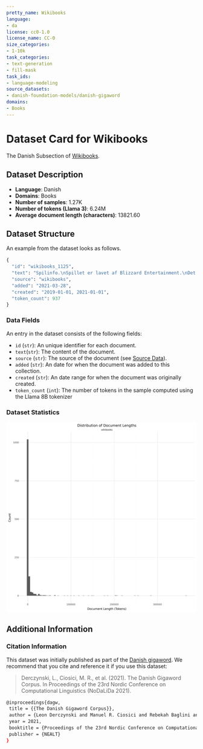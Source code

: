 ```yaml
---
pretty_name: Wikibooks
language:
- da
license: cc0-1.0
license_name: CC-0
size_categories:
- 1-10k
task_categories:
- text-generation
- fill-mask
task_ids:
- language-modeling
source_datasets:
- danish-foundation-models/danish-gigaword
domains:
- Books
---
```


# Dataset Card for Wikibooks

<!-- START-SHORT DESCRIPTION -->
The Danish Subsection of [Wikibooks](https://www.wikibooks.org).
<!-- END-SHORT DESCRIPTION -->


## Dataset Description


<!-- START-DESC-STATS -->
- **Language**: Danish
- **Domains**: Books
- **Number of samples**: 1.27K
- **Number of tokens (Llama 3)**: 6.24M
- **Average document length (characters)**: 13821.60
<!-- END-DESC-STATS -->



## Dataset Structure
An example from the dataset looks as follows.


<!-- START-SAMPLE -->
```py
{
  "id": "wikibooks_1125",
  "text": "Spilinfo.\nSpillet er lavet af Blizzard Entertainment.\nDet er efterfølgeren til Diablo 1, og der er k[...]",
  "source": "wikibooks",
  "added": "2021-03-28",
  "created": "2019-01-01, 2021-01-01",
  "token_count": 937
}
```

### Data Fields

An entry in the dataset consists of the following fields:

- `id` (`str`): An unique identifier for each document.
- `text`(`str`): The content of the document.
- `source` (`str`): The source of the document (see [Source Data](#source-data)).
- `added` (`str`): An date for when the document was added to this collection.
- `created` (`str`): An date range for when the document was originally created.
- `token_count` (`int`): The number of tokens in the sample computed using the Llama 8B tokenizer
<!-- END-SAMPLE -->


### Dataset Statistics

<!-- START-DATASET PLOTS -->
<p align="center">
<img src="./images/dist_document_length.png" width="600" style="margin-right: 10px;" />
</p>
<!-- END-DATASET PLOTS -->


## Additional Information


### Citation Information

This dataset was initially published as part of the [Danish gigaword](https://huggingface.co/danish-foundation-models). We recommend that you cite and reference it if you use this dataset:

> Derczynski, L., Ciosici, M. R., et al. (2021). The Danish Gigaword Corpus. In Proceedings of the 23rd Nordic Conference on Computational Linguistics (NoDaLiDa 2021).

```bash
@inproceedings{dagw,
 title = {{The Danish Gigaword Corpus}},
 author = {Leon Derczynski and Manuel R. Ciosici and Rebekah Baglini and Morten H. Christiansen and Jacob Aarup Dalsgaard and Riccardo Fusaroli and Peter Juel Henrichsen and Rasmus Hvingelby and Andreas Kirkedal and Alex Speed Kjeldsen and Claus Ladefoged and Finn Årup Nielsen and Jens Madsen and Malte Lau Petersen and Jonathan Hvithamar Rystrøm and Daniel Varab},
 year = 2021,
 booktitle = {Proceedings of the 23rd Nordic Conference on Computational Linguistics},
 publisher = {NEALT}
}
```
